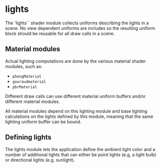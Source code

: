 # lights

The `lights`` shader module collects uniforms describing the lights in a scene.
No view dependent uniforms are includes so the resulting uniform block should be reusable for all draw calls in a scene.

## Material modules

Actual lighting computations are done by the various material shader modules, such as:

- `phongMaterial`
- `gouraudmaterial`
- `pbrMaterial`

Different draw calls can use different material uniform buffers and/or different material modules.

All material modules depend on this lighting module and base lighting calculations
on the lights defined by this module, meaning that the same lighting uniform buffer can be
bound.

## Defining lights

The lights module lets the application define the ambient light color and a number of additional lights that can either be point lights (e.g, a light bulb) or directional lights (e.g. sunlight).

